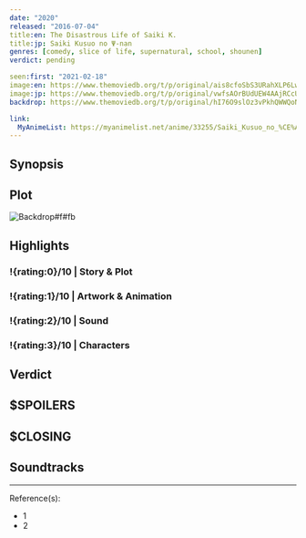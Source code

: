 ```yaml
---
date: "2020"
released: "2016-07-04"
title:en: The Disastrous Life of Saiki K.
title:jp: Saiki Kusuo no Ψ-nan
genres: [comedy, slice of life, supernatural, school, shounen]
verdict: pending

seen:first: "2021-02-18"
image:en: https://www.themoviedb.org/t/p/original/ais8cfoSbS3URahXLP6LwlwIZ6e.jpg
image:jp: https://www.themoviedb.org/t/p/original/vwfsAOrBUdUEW4AAjRCcUlCvd4G.jpg
backdrop: https://www.themoviedb.org/t/p/original/hI76O9slOz3vPkhQWWQoN36WyhG.jpg

link:
  MyAnimeList: https://myanimelist.net/anime/33255/Saiki_Kusuo_no_%CE%A8-nan
---
```



## Synopsis

## Plot

![Backdrop#f#fb](https://www.themoviedb.org/t/p/original/8rO7i1rjAbBwzV6CJgkscbBVG2u.jpg "Source: TMDB")

## Highlights

### !{rating:0}/10 | Story & Plot

### !{rating:1}/10 | Artwork & Animation

### !{rating:2}/10 | Sound

### !{rating:3}/10 | Characters

## Verdict

## $SPOILERS

## $CLOSING

## Soundtracks

***
Reference(s):

- 1
- 2
